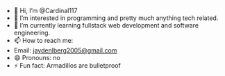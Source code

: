 - 👋 Hi, I’m @Cardinal117
- 👀 I’m interested in programming and pretty much anything tech related.
- 🌱 I’m currently learning fullstack web development and software engineering.
- 📫 How to reach me:
- Email: jaydenlberg2005@gmail.com
- 😄 Pronouns: no
- ⚡ Fun fact: Armadillos are bulletproof

